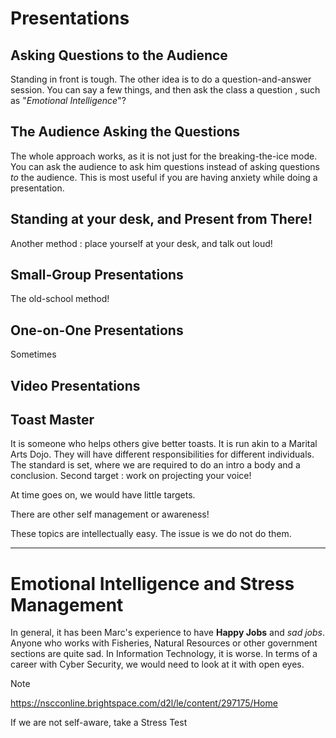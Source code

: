 




# Presentations 



## Asking Questions to the Audience


Standing in front is tough. The other idea is to do a question-and-answer session. You can say a few things, and then ask the class a question , such as "*Emotional Intelligence*"? 


## The Audience Asking the Questions


The whole approach works, as it is not just for the breaking-the-ice mode. You can ask the audience to ask him questions instead of asking questions *to* the audience. This is most useful if you are having anxiety while doing a presentation. 


## Standing at your desk, and Present from There!


Another method : place yourself at your desk, and talk out loud! 


## Small-Group Presentations 


The old-school method!



## One-on-One Presentations


Sometimes


## Video Presentations 





## Toast Master 


It is someone who helps others give better toasts. It is run akin to a Marital Arts Dojo. They will have different responsibilities for different individuals. The standard is set, where we are required to do an intro a body and a conclusion. Second target : work on projecting your voice!


At time goes on, we would have little targets.


There are other self management or awareness!


These topics are intellectually easy. The issue is we do not do them. 




-----------------------------------------


# Emotional Intelligence and Stress Management 



In general, it has been Marc's experience to have **Happy Jobs** and *sad jobs*. Anyone who works with Fisheries, Natural Resources or other government sections are quite sad. In Information Technology,  it is worse. In terms of a career with Cyber Security, we would need to look at it with open eyes. 




>[!note]
>https://nscconline.brightspace.com/d2l/le/content/297175/Home



If we are not self-aware, take a Stress Test 


